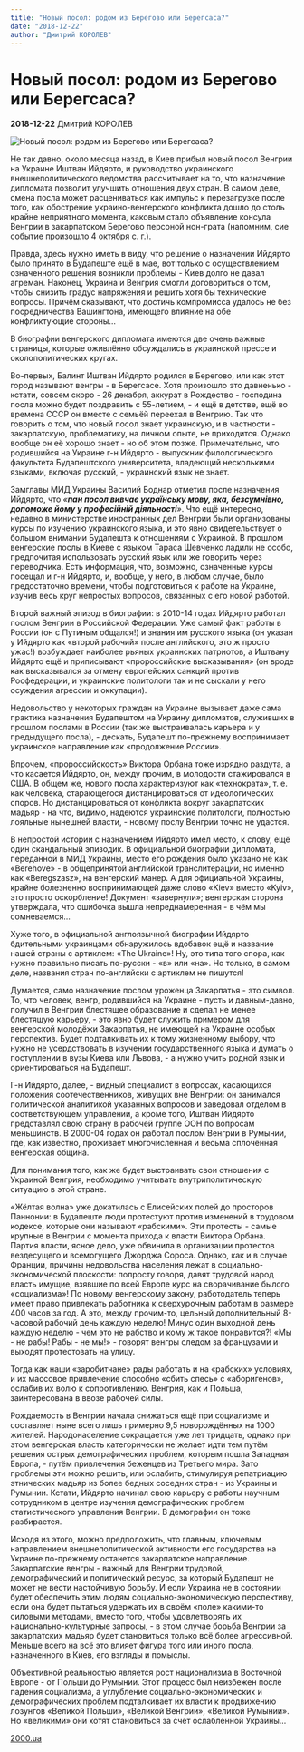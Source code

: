 ```yaml
---
title: "Новый посол: родом из Берегово или Берегсаса?"
date: "2018-12-22"
author: "Дмитрий КОРОЛЕВ"
---
```


# Новый посол: родом из Берегово или Берегсаса?

**2018-12-22** Дмитрий КОРОЛЕВ

![Новый посол: родом из Берегово или Берегсаса?](https://www.2000.ua/modules/pages/pictures/1000x1000/16729_834dc2ec8a2b47ef5a01d8974159911d_6332.jpg)

Не так давно, около месяца назад, в Киев прибыл новый посол Венгрии на Украине Иштван Ийдярто, и руководство украинского внешнеполитического ведомства рассчитывает на то, что назначение дипломата позволит улучшить отношения двух стран. В самом деле, смена посла может расцениваться как импульс к перезагрузке после того, как обострение украино-венгерского конфликта дошло до столь крайне неприятного момента, каковым стало объявление консула Венгрии в закарпатском Берегово персоной нон-грата (напомним, сие событие произошло 4 октября с. г.).

Правда, здесь нужно иметь в виду, что решение о назначении Ийдярто было принято в Будапеште ещё в мае, вот только с осуществлением означенного решения возникли проблемы - Киев долго не давал агреман. Наконец, Украина и Венгрия смогли договориться о том, чтобы снизить градус напряжения и решить хотя бы технические вопросы. Причём сказывают, что достичь компромисса удалось не без посредничества Вашингтона, имеющего влияние на обе конфликтующие стороны...

В биографии венгерского дипломата имеются две очень важные страницы, которые оживлённо обсуждались в украинской прессе и околополитических кругах.

Во-первых, Балинт Иштван Ийдярто родился в Берегово, или как этот город называют венгры - в Берегсасе. Хотя произошло это давненько - кстати, совсем скоро - 26 декабря, аккурат в Рождество - господина посла можно будет поздравить с 55-летием, - и ещё в детстве, ещё во времена СССР он вместе с семьёй переехал в Венгрию. Так что говорить о том, что новый посол знает украинскую, и в частности - закарпатскую, проблематику, на личном опыте, не приходится. Однако вообще он её хорошо знает - но об этом позже. Примечательно, что родившийся на Украине г-н Ийдярто - выпускник филологического факультета Будапештского университета, владеющий несколькими языками, включая русский, - украинский язык не знает.

Замглавы МИД Украины Василий Боднар отметил после назначения Ийдярто, что *«**пан посол вивчає українську мову, яка, безсумнівно, допоможе йому у професійній діяльності**»*. Что ещё интересно, недавно в министерстве иностранных дел Венгрии были организованы курсы по изучению украинского языка, и это явно свидетельствует о большом внимании Будапешта к отношениям с Украиной. В прошлом венгерские послы в Киеве с языком Тараса Шевченко ладили не особо, предпочитая использовать русский язык или же говорить через переводчика. Есть информация, что, возможно, означенные курсы посещал и г-н Ийдярто, и, вообще, у него, в любом случае, было предостаточно времени, чтобы подготовиться к работе на Украине, изучив весь круг непростых вопросов, связанных с его новой работой.

Второй важный эпизод в биографии: в 2010-14 годах Ийдярто работал послом Венгрии в Российской Федерации. Уже самый факт работы в России (он с Путиным общался!) и знания им русского языка (он указан у Ийдярто как «второй рабочий» после английского, это ж просто ужас!) возбуждает наиболее рьяных украинских патриотов, а Иштвану Ийдярто ещё и приписывают «пророссийские высказывания» (он вроде как высказывался за отмену европейских санкций против Росфедерации, и украинские политологи так и не сыскали у него осуждения агрессии и оккупации).

Недовольство у некоторых граждан на Украине вызывает даже сама практика назначения Будапештом на Украину дипломатов, служивших в прошлом послами в России (так же выстраивалась карьера и у предыдущего посла), - дескать, Будапешт по-прежнему воспринимает украинское направление как «продолжение России».

Впрочем, «пророссийскость» Виктора Орбана тоже изрядно раздута, а что касается Ийдярто, он, между прочим, в молодости стажировался в США. В общем же, нового посла характеризуют как «технократа», т. е. как человека, старающегося дистанцироваться от идеологических споров. Но дистанцироваться от конфликта вокруг закарпатских мадьяр - на что, видимо, надеются украинские политологи, полностью лояльные нынешней власти, - новому послу Венгрии точно не удастся.

В непростой истории с назначением Ийдярто имел место, к слову, ещё один скандальный эпизодик. В официальной биографии дипломата, переданной в МИД Украины, место его рождения было указано не как «Berehove» - в общепринятой английской транслитерации, но именно как «Beregszasz», на венгерский манер. А для официальной Украины, крайне болезненно воспринимающей даже слово «Kiev» вместо «Kyiv», это просто оскорбление! Документ «завернули»; венгерская сторона утверждала, что ошибочка вышла непреднамеренная - в чём мы сомневаемся...

Хуже того, в официальной англоязычной биографии Ийдярто бдительными украинцами обнаружилось вдобавок ещё и название нашей страны с артиклем: «The Ukraine»! Ну, это типа того спора, как нужно правильно писать по-русски - «в» или «на». Но только, в самом деле, названия стран по-английски с артиклем не пишутся!

Думается, само назначение послом уроженца Закарпатья - это символ. То, что человек, венгр, родившийся на Украине - пусть и давным-давно, получил в Венгрии блестящее образование и сделал не менее блестящую карьеру, - это явно будет служить примером для венгерской молодёжи Закарпатья, не имеющей на Украине особых перспектив. Будет подталкивать их к тому жизненному выбору, что нужно не усердствовать в изучении государственного языка и думать о поступлении в вузы Киева или Львова, - а нужно учить родной язык и ориентироваться на Будапешт.

Г-н Ийдярто, далее, - видный специалист в вопросах, касающихся положения соотечественников, живущих вне Венгрии: он занимался политической аналитикой указанных вопросов и заведовал отделом в соответствующем управлении, а кроме того, Иштван Ийдярто представлял свою страну в рабочей группе ООН по вопросам меньшинств. В 2000-04 годах он работал послом Венгрии в Румынии, где, как известно, проживает многочисленная и весьма сплочённая венгерская община.

Для понимания того, как же будет выстраивать свои отношения с Украиной Венгрия, необходимо учитывать внутриполитическую ситуацию в этой стране.

«Жёлтая волна» уже докатилась с Елисейских полей до просторов Паннонии: в Будапеште люди протестуют против изменений в трудовом кодексе, которые они называют «рабскими». Эти протесты - самые крупные в Венгрии с момента прихода к власти Виктора Орбана. Партия власти, ясное дело, уже обвинила в организации протестов вездесущего и всемогущего Джорджа Сороса. Однако, как и в случае Франции, причины недовольства населения лежат в социально-экономической плоскости: попросту говоря, давят трудовой народ власть имущие, взявшие по всей Европе курс на сворачивание былого «социализма»! По новому венгерскому закону, работодатель теперь имеет право привлекать работника к сверхурочным работам в размере 400 часов за год. А это, между прочим-то, цельный дополнительный 8-часовой рабочий день каждую неделю! Минус один выходной день каждую неделю - чем это не рабство и кому ж такое понравится?! «Мы - не рабы! Рабы - не мы!» - говорят венгры следом за французами и выходят протестовать на улицу.

Тогда как наши «заробитчане» рады работать и на «рабских» условиях, и их массовое привлечение способно «сбить спесь» с «аборигенов», ослабив их волю к сопротивлению. Венгрия, как и Польша, заинтересована в ввозе рабочей силы.

Рождаемость в Венгрии начала снижаться ещё при социализме и составляет ныне всего лишь примерно 9,5 новорождённых на 1000 жителей. Народонаселение сокращается уже лет тридцать, однако при этом венгерская власть категорически не желает идти тем путём решения острых демографических проблем, которым пошла Западная Европа, - путём привлечения беженцев из Третьего мира. Зато проблемы эти можно решить, или ослабить, стимулируя репатриацию этнических мадьяр из более бедных соседних стран - из Украины и Румынии. Кстати, Ийдярто начинал свою карьеру с работы научным сотрудником в центре изучения демографических проблем статистического управления Венгрии. В демографии он тоже разбирается.

Исходя из этого, можно предположить, что главным, ключевым направлением внешнеполитической активности его государства на Украине по-прежнему останется закарпатское направление. Закарпатские венгры - важный для Венгрии трудовой, демографический и политический ресурс, за который Будапешт не может не вести настойчивую борьбу. И если Украина не в состоянии будет обеспечить этим людям социально-экономическую перспективу, если она будет пытаться удержать их в своём «поле» какими-то силовыми методами, вместо того, чтобы удовлетворять их национально-культурные запросы, - в этом случае борьба Венгрии за закарпатских мадьяр будет становиться только всё более агрессивной. Меньше всего на всё это влияет фигура того или иного посла, назначенного в Киев, его взгляды и помыслы.

Объективной реальностью является рост национализма в Восточной Европе - от Польши до Румынии. Этот процесс был неизбежен после падения социализма, а углубление социально-экономических и демографических проблем подталкивает их власти к продвижению лозунгов «Великой Польши», «Великой Венгрии», «Великой Румынии». Но «великими» они хотят становиться за счёт ослабленной Украины...

[2000.ua](https://www.2000.ua/v-nomere/forum/mir/novyj-posol-rodom-iz-beregovo-ili-beregsasa.htm)